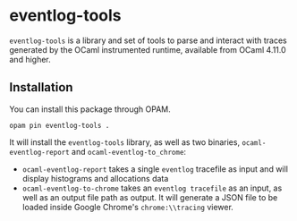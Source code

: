 # eventlog-tools

`eventlog-tools` is a library and set of tools to parse and interact with
traces generated by the OCaml instrumented runtime, available from OCaml 4.11.0
and higher.

## Installation

You can install this package through OPAM.

```
opam pin eventlog-tools .
```

It will install the `eventlog-tools` library, as well as two binaries, `ocaml-eventlog-report` and `ocaml-eventlog-to_chrome`:
- `ocaml-eventlog-report` takes a single `eventlog` tracefile as input and will display histograms and allocations data
- `ocaml-eventlog-to-chrome` takes an `eventlog tracefile` as an input, as well as an output file path as output.
   It will generate a JSON file to be loaded inside Google Chrome's `chrome:\\tracing` viewer.
